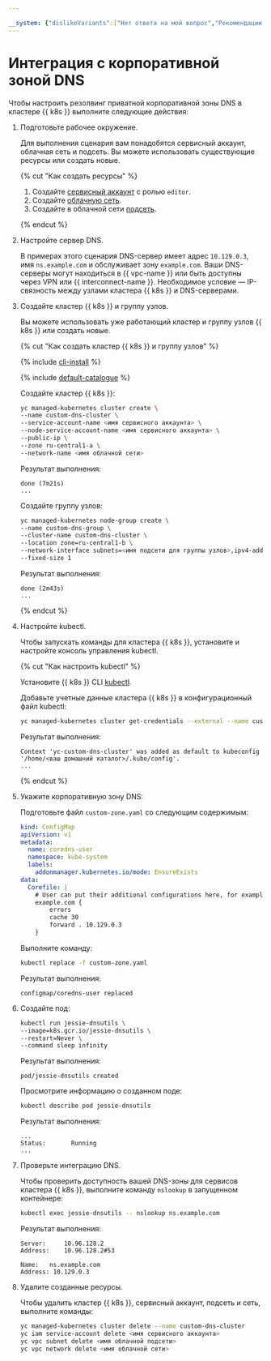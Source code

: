 ```yaml
---

__system: {"dislikeVariants":["Нет ответа на мой вопрос","Рекомендации не помогли","Содержание не соответсвует заголовку","Другое"]}
---
```

# Интеграция с корпоративной зоной DNS

Чтобы настроить резолвинг приватной корпоративной зоны DNS в кластере {{ k8s }} выполните следующие действия:

1. Подготовьте рабочее окружение.

    Для выполнения сценария вам понадобятся сервисный аккаунт, облачная сеть и подсеть. Вы можете использовать существующие ресурсы или создать новые.

    {% cut "Как создать ресурсы" %}

    1. Создайте [сервисный аккаунт](../../iam/operations/sa/create.md) с ролью `editor`.
    1. Создайте [облачную сеть](../../vpc/operations/network-create.md).
    1. Создайте в облачной сети [подсеть](../../vpc/operations/subnet-create.md).

    {% endcut %}

1. Настройте сервер DNS.

    В примерах этого сценария DNS-сервер имеет адрес `10.129.0.3`, имя `ns.example.com` и обслуживает зону `example.com`. Ваши DNS-серверы могут находиться в {{ vpc-name }} или быть доступны через VPN или {{ interconnect-name }}. Необходимое условие — IP-связность между узлами кластера {{ k8s }} и DNS-серверами.

1. Создайте кластер {{ k8s }} и группу узлов.

    Вы можете использовать уже работающий кластер и группу узлов {{ k8s }} или создать новые.

    {% cut "Как создать кластер {{ k8s }} и группу узлов" %}

    {% include [cli-install](../../_includes/cli-install.md) %}

    {% include [default-catalogue](../../_includes/default-catalogue.md) %}

    Создайте кластер {{ k8s }}:

    ```bash
    yc managed-kubernetes cluster create \
    --name custom-dns-cluster \
    --service-account-name <имя сервисного аккаунта> \
    --node-service-account-name <имя сервисного аккаунта> \
    --public-ip \
    --zone ru-central1-a \
    --network-name <имя облачной сети>
    ```

    Результат выполнения:

    ```text
    done (7m21s)
    ...
    ```

    Создайте группу узлов:

    ```bash
    yc managed-kubernetes node-group create \
    --name custom-dns-group \
    --cluster-name custom-dns-cluster \
    --location zone=ru-central1-b \
    --network-interface subnets=<имя подсети для группы узлов>,ipv4-address=nat \
    --fixed-size 1
    ```

    Результат выполнения:

    ```text
    done (2m43s)
    ...
    ```

    {% endcut %}

1. Настройте kubectl.

    Чтобы запускать команды для кластера {{ k8s }}, установите и настройте консоль управления kubectl.

    {% cut "Как настроить kubectl" %}

    Установите {{ k8s }} CLI [kubectl](https://kubernetes.io/docs/tasks/tools/install-kubectl/).

    Добавьте учетные данные кластера {{ k8s }} в конфигурационный файл kubectl:

    ```bash
    yc managed-kubernetes cluster get-credentials --external --name custom-dns-cluster
    ```

    Результат выполнения:

    ```text
    Context 'yc-custom-dns-cluster' was added as default to kubeconfig '/home/<ваш домашний каталог>/.kube/config'.
    ...
    ```

    {% endcut %}

1. Укажите корпоративную зону DNS:

    Подготовьте файл `custom-zone.yaml` со следующим содержимым:

    ```yaml
    kind: ConfigMap
    apiVersion: v1
    metadata:
      name: coredns-user
      namespace: kube-system
      labels:
        addonmanager.kubernetes.io/mode: EnsureExists
    data:
      Corefile: |
        # User can put their additional configurations here, for example:
        example.com {
            errors
            cache 30
            forward . 10.129.0.3
        }
    ```

    Выполните команду:

    ```bash
    kubectl replace -f custom-zone.yaml
    ```

    Результат выполнения:

    ```text
    configmap/coredns-user replaced
    ```

1. Создайте под:

    ```bash
    kubectl run jessie-dnsutils \
    --image=k8s.gcr.io/jessie-dnsutils \
    --restart=Never \
    --command sleep infinity
    ```

    Результат выполнения:

    ```text
    pod/jessie-dnsutils created
    ```

    Просмотрите информацию о созданном поде:

    ```bash
    kubectl describe pod jessie-dnsutils
    ```

    Результат выполнения:

    ```text
    ...
    Status:       Running
    ...
    ```

1. Проверьте интеграцию DNS.

    Чтобы проверить доступность вашей DNS-зоны для сервисов кластера {{ k8s }}, выполните команду `nslookup` в запущенном контейнере:

    ```bash
    kubectl exec jessie-dnsutils -- nslookup ns.example.com
    ```

    Результат выполнения:

    ```text
    Server:		10.96.128.2
    Address:	10.96.128.2#53

    Name:	ns.example.com
    Address: 10.129.0.3
    ```

1. Удалите созданные ресурсы.

    Чтобы удалить кластер {{ k8s }}, сервисный аккаунт, подсеть и сеть, выполните команды:

    ```bash
    yc managed-kubernetes cluster delete --name custom-dns-cluster
    yc iam service-account delete <имя сервисного аккаунта>
    yc vpc subnet delete <имя облачной подсети>
    yc vpc network delete <имя облачной сети>
    ```
